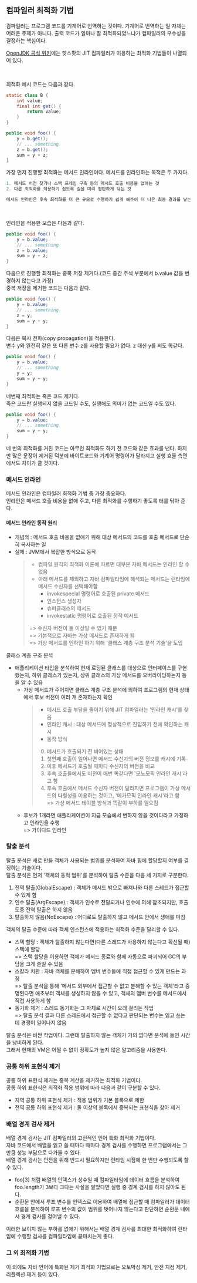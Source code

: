 ## 컴파일러 최적화 기법

컴파일러는 프로그램 코드를 기계어로 번역하는 것이다. 기계어로 번역하는 일 자체는 어려운 주제가 아니다. 출력 코드가 얼마나 잘 최적화되었느냐가 컴파일러의 우수성을 결정하는 핵심이다. 

[OpenJDK 공식 위키](https://wiki.openjdk.org/display/HotSpot/PerformanceTacticIndex#PerformanceTacticIndex-speculative(profile-based)techniques)에는 핫스팟의 JIT 컴파일러가 이용하는 최적화 기법들이 나열되어 있다. 

</br>

최적화 예시 코드는 다음과 같다.
```java
static class B {
    int value;
    final int get() {
        return value;
    }
}

public void foo() {
    y = b.get();
    // ... something
    z = b.get();
    sum = y + z;
}
```

가장 먼저 진행할 최적화는 메서드 인라인이다. 메서드를 인라인하는 목적은 두 가지다.
```java
1. 메서드 버전 찾기나 스택 프레임 구축 등의 메서드 호출 비용을 없애는 것
2. 다른 최적화를 적용하기 쉽도록 길을 미리 평탄하게 닦는 것 

메서드 인라인은 후속 최적화를 더 큰 규모로 수행하기 쉽게 해주어 더 나은 최종 결과를 낳는 밑거름 역할을 한다.
```
   
</br>

인라인을 적용한 모습은 다음과 같다.
```java
public void foo() {
    y = b.value;
    // ... something
    z = b.value;
    sum = y + z;
}
```  

다음으로 진행할 최적화는 중복 저장 제거다.(코드 중간 주석 부분에서 b.value 값을 변경하지 않는다고 가정)  
중복 저장을 제거한 코드는 다음과 같다.
```java    
public void foo() {
    y = b.value;
    // ... something
    z = y;
    sum = y + y;
}
```  

다음은 복사 전파(copy propagation)을 적용한다.  
변수 y와 완전히 같은 또 다른 변수 z를 사용할 필요가 없다. z 대신 y를 써도 똑같다.
```java
public void foo() {
    y = b.value;
    // ... something
    y = y;
    sum = y + y;
}
```  


네번째 최적화는 죽은 코드 제거다.  
죽은 코드란 실행되지 않을 코드일 수도, 실행해도 의미가 없는 코드일 수도 있다.  
```java
public void foo() {
    y = b.value;
    // ... something
    sum = y + y;
}
```

네 번의 최적화를 거친 코드는 아무런 최적화도 하기 전 코드와 같은 효과를 낸다. 하지만 많은 문장이 제거된 덕분에 바이트코드와 기계어 명령어가 달라지고 실행 효율 측면에서도 차이가 클 것이다.  

### 메서드 인라인

메서드 인라인은 컴파일러 최적화 기법 중 가장 중요하다.  
인라인은 메서드 호출 비용을 없애 주고, 다른 최적화를 수행하기 좋도록 터를 닦아 준다.  

#### 메서드 인라인 동작 원리

- 개념적 : 메서드 호출 비용을 없애기 위해 대상 메서드의 코드를 호출 메서드로 단순히 복사하는 일
- 실제 : JVM에서 복잡한 방식으로 동작
  > - 컴파일 원칙의 최적화 이론에 따르면 대부분 자바 메서드는 인라인 할 수 없음
  > - 아래 메서드를 제외하고 자바 컴파일타임에 해석되는 메서드는 런타임에 메서드 수신자를 선택해야함
  >   - invokespecial 명령어로 호출된 private 메서드
  >   - 인스턴스 생성자
  >   - 슈퍼클래스의 메서드
  >   - invokestatic 명령어로 호출된 정적 메서드
  >
  > => 수신자 버전이 둘 이상일 수 있기 때문  
  > => 기본적으로 자바는 가상 메서드로 존재하게 됨  
  > => 가상 메서드를 인하인 하기 위해 '클래스 계층 구조 분석 기술'을 도입

클래스 계층 구조 분석
- 애플리케이션 타입을 분석하여 현재 로딩된 클래스를 대상으로 인터페이스를 구현했는지, 하위 클래스가 있는지, 상위 클래스의 가상 메서드를 오버라이딩하는지 등을 알 수 있음
  - 가상 메서드가 주어지면 클래스 계층 구조 분석에 의하여 프로그램의 현재 상태에서 후보 버전이 여러 개 존재하는지 확인
    > - 메서드 호출 부담을 줄이기 위해 JIT 컴파일러는 '인라인 캐시'를 찾음
    > - 인라인 캐시 : 대상 메서드에 정상적으로 진입하기 전에 확인하는 캐시
    > - 동작 방식
    >  0. 메서드가 호출되기 전 비어있는 상태
    >  1. 첫번째 호출이 일어나면 메서드 수신자의 버전 정보를 캐시에 기록
    >  2. 이후 메서드가 호출될 때마다 수신자의 버전을 비교
    >  3. 후속 호출들에서도 버전이 매번 똑같다면 '모노모픽 인라인 캐시'라고 함
    >  4. 후속 호출에서 메서드 수신자 버전이 달라지면 프로그램이 가상 메서드의 다형성을 이용하는 것이고, '메가모픽 인라인 캐시'라고 함    
      => 가상 메서드 테이블 방식과 똑같이 부하를 일으킴
  - 후보가 1개라면 애플리케이션이 지금 모습에서 변하지 않을 것이다라고 가정하고 인라인을 수행  
    => 가이디드 인라인

### 탈출 분석

탈출 분석은 새로 만들 객체가 사용되는 범위를 분석하여 자바 힙에 할당할지 여부를 결정하는 기술이다.  
탈출 분석은 먼저 '객체의 동적 범위'를 분석하여 탈출 수준을 다음 세 가지로 구분한다.
1. 전역 탈출(GlobalEscape) : 객체가 메서드 밖으로 빠져나와 다른 스레드가 접근할 수 있게 함
2. 인수 탈출(ArgEscape) : 객체가 인수로 전달되거나 인수에 의해 참조되지만, 호출 도중 전역 탈출은 하지 않음
3. 탈출하지 않음(NoEscape) : 어디로도 탈출하지 않고 메서드 안에서 생애를 마침  

객체의 탈출 수준에 따라 객체 인스턴스에 적용하는 최적화 수준을 달리할 수 있다.
- 스택 할당 : 객체가 탈출하지 않는다면(다른 스레드가 사용하지 않는다고 확신될 때) 스택에 할당  
  =>  스택 할당을 이용하면 객체가 메서드 종료와 함께 자동으로 파괴되어 GC의 부담을 크게 줄일 수 있음
- 스칼라 치환 : 자바 객체를 분해하여 멤버 변수들에 직접 접근할 수 있게 만드는 과정  
  => 탈출 분석을 통해 '메서드 외부에서 접근할 수 없고 분해할 수 있는 객체'라고 증명된다면 애초부터 객체를 생성하지 않을 수 있고, 객체의 멤버 변수를 메서드에서 직접 사용하게 함
- 동기화 제거 : 스레드 동기화는 그 자체로 시간이 오래 걸리는 작업  
  => 탈출 분석 결과 다른 스레드에서 접근할 수 없다고 판단되는 변수는 읽고 쓰는 데 경쟁이 일어나지 않음  

탈출 분석은 비싼 작업이다. 그런데 탈출하지 않는 객체가 거의 없다면 분석에 들인 시간을 낭비하게 된다.  
그래서 현재의 VM은 어쩔 수 없이 정확도가 높지 않은 알고리즘을 사용한다.

### 공통 하위 표현식 제거

공통 하위 표현식 제거는 중복 계산을 제거하는 최적화 기법이다.  
공통 하위 표현식은 최적화 적용 범위에 따라 다음과 같이 구분할 수 있다.  
- 지역 공통 하위 표현식 제거 : 적용 범위가 기본 블록으로 제한
- 전역 공통 하위 표현식 제거 : 둘 이상의 블록에서 중복되는 표현식을 찾아 제거

### 배열 경계 검사 제거

배열 경계 검사는 JIT 컴파일러의 고전적인 언어 특화 최적화 기법이다.  
자바 코드에서 배열을 읽고 쓸 때마다 때마다 경계 검사를 수행하면 프로그램에서는 그만큼 성능 부담으로 다가올 수 있다.  
배열 경계 검사는 안전을 위해 반드시 필요하지만 런타임 시점에 한 번만 수행되도록 할 수 있다.  
- foo[3] 처럼 배열의 인덱스가 상수일 때 컴파일타임에 데이터 흐름을 분석하여 foo.length가 3보다 크다는 사실을 알았다면 실행 중 경계 검사를 하지 않아도 된다.
- 순환문 안에서 루프 변수를 인덱스로 이용하여 배열에 접근할 때 컴파일러가 데이터 흐름을 분석하여 루프 변수의 값이 범위를 벗어나지 않는다고 판단하면 순환문 내에서 경계 검사를 걷어낼 수 있다.  

이러한 보이지 않는 부하를 없애기 위해서는 배열 경계 검사를 최대한 최적화하여 런타임에 수행할 검사를 컴파일타임에 끝마치는게 좋다.    

### 그 외 최적화 기법

이 외에도 자바 언어에 특화된 제거 최적화 기법으로는 오토박싱 제거, 안전 지점 제거, 리플렉션 제거 등이 있다.